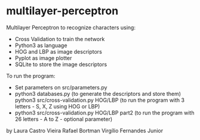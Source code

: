 # multilayer-perceptron
Multilayer Perceptron to recognize characters using:
- Cross Validation to train the network
- Python3 as language
- HOG and LBP as image descriptors
- Pyplot as image plotter
- SQLite to store the image descriptors

To run the program:

- Set parameters on src/parameters.py
- python3 databases.py (to generate the descriptors and store them)
python3 src/cross-validation.py HOG/LBP (to run the program with 3 letters - S, X, Z using HOG or LBP)
- python3 src/cross-validation.py HOG/LBP part2 (to run the program with 26 letters - A to Z - optional parameter)


by Laura Castro Vieira
Rafael Bortman
Virgílio Fernandes Junior
 
